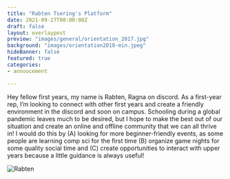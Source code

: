 ```yaml
---
title: "Rabten Tsering's Platform"
date: 2021-09-27T00:00:00Z
draft: false
layout: overlaypost
preview: "images/general/orientation_2017.jpg"
background: "images/orientation2018-min.jpeg"
hideBanner: false
featured: true
categories:
- annoucement

---
```


Hey fellow first years, my name is Rabten, Ragna on discord. As a first-year rep, I’m looking to connect with other first years and create a friendly environment in the discord and soon on campus. Schooling during a global pandemic leaves much to be desired, but I hope to make the best out of our situation and create an online and offline community that we can all thrive in! I would do this by (A) looking for more beginner-friendly events, as some people are learning comp sci for the first time (B) organize game nights for some quality social time and (C) create opportunities to interact with upper years because a little guidance is always useful!

![Rabten](/images/first_year_reps/2021/rabten.jpg)
